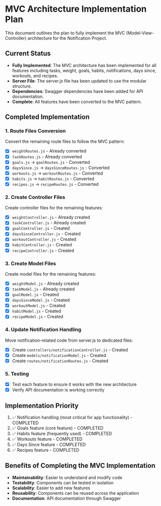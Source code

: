# MVC Architecture Implementation Plan

This document outlines the plan to fully implement the MVC (Model-View-Controller) architecture for the Notification Project.

## Current Status

- **Fully Implemented**: The MVC architecture has been implemented for all features including tasks, weight, goals, habits, notifications, days since, workouts, and recipes.
- **Server File**: The server.js file has been updated to use the modular structure.
- **Dependencies**: Swagger dependencies have been added for API documentation.
- **Complete**: All features have been converted to the MVC pattern.

## Completed Implementation

### 1. Route Files Conversion

Convert the remaining route files to follow the MVC pattern:

- [x] `weightRoutes.js` - Already converted
- [x] `taskRoutes.js` - Already converted
- [x] `goals.js` → `goalRoutes.js` - Converted
- [x] `daysSince.js` → `daysSinceRoutes.js` - Converted
- [x] `workouts.js` → `workoutRoutes.js` - Converted
- [x] `habits.js` → `habitRoutes.js` - Converted
- [x] `recipes.js` → `recipeRoutes.js` - Converted

### 2. Create Controller Files

Create controller files for the remaining features:

- [x] `weightController.js` - Already created
- [x] `taskController.js` - Already created
- [x] `goalController.js` - Created
- [x] `daysSinceController.js` - Created
- [x] `workoutController.js` - Created
- [x] `habitController.js` - Created
- [x] `recipeController.js` - Created

### 3. Create Model Files

Create model files for the remaining features:

- [x] `weightModel.js` - Already created
- [x] `taskModel.js` - Already created
- [x] `goalModel.js` - Created
- [x] `daysSinceModel.js` - Created
- [x] `workoutModel.js` - Created
- [x] `habitModel.js` - Created
- [x] `recipeModel.js` - Created

### 4. Update Notification Handling

Move notification-related code from server.js to dedicated files:

- [x] Create `controllers/notificationController.js` - Created
- [x] Create `models/notificationModel.js` - Created
- [x] Create `routes/notificationRoutes.js` - Created

### 5. Testing

- [x] Test each feature to ensure it works with the new architecture
- [x] Verify API documentation is working correctly

## Implementation Priority

1. ✅ Notification handling (most critical for app functionality) - COMPLETED
2. ✅ Goals feature (core feature) - COMPLETED
3. ✅ Habits feature (frequently used) - COMPLETED
4. ✅ Workouts feature - COMPLETED
5. ✅ Days Since feature - COMPLETED
6. ✅ Recipes feature - COMPLETED

## Benefits of Completing the MVC Implementation

- **Maintainability**: Easier to understand and modify code
- **Testability**: Components can be tested in isolation
- **Scalability**: Easier to add new features
- **Reusability**: Components can be reused across the application
- **Documentation**: API documentation through Swagger
